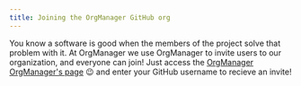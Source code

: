 ```yaml
---
title: Joining the OrgManager GitHub org
---
```


You know a software is good when the members of the project solve that problem with it. At OrgManager we use OrgManager to invite users to our organization, and everyone can join!
Just access the [OrgManager OrgManager's page](https://orgmanager.miguelpiedrafita.com/o/orgmanager) :wink: and enter your GitHub username to recieve an invite!
